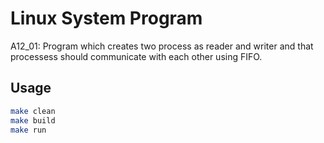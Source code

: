 # Linux System Program
A12_01: Program which creates two process as reader and writer and that processess should communicate with each other using FIFO.

## Usage
```bash
make clean
make build
make run
```
